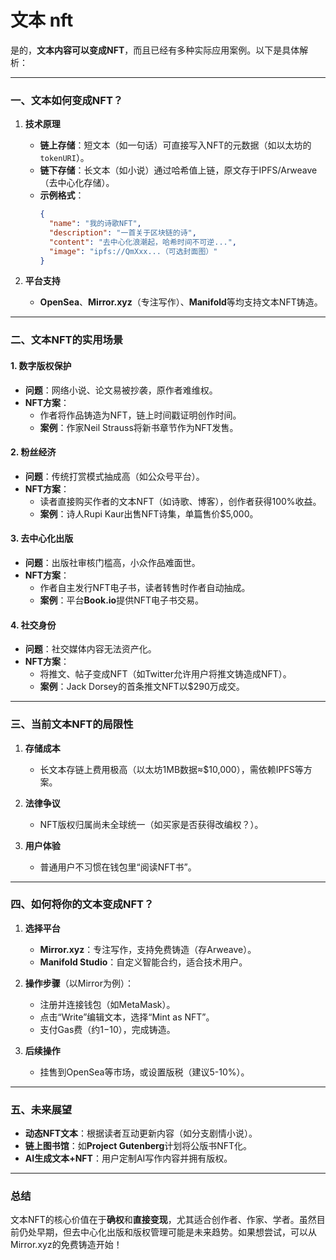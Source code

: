 # 文本 nft

是的，**文本内容可以变成NFT**，而且已经有多种实际应用案例。以下是具体解析：

---

### **一、文本如何变成NFT？**
1. **技术原理**
   - **链上存储**：短文本（如一句话）可直接写入NFT的元数据（如以太坊的`tokenURI`）。
   - **链下存储**：长文本（如小说）通过哈希值上链，原文存于IPFS/Arweave（去中心化存储）。
   - **示例格式**：
     ```json
     {
       "name": "我的诗歌NFT",
       "description": "一首关于区块链的诗",
       "content": "去中心化浪潮起，哈希时间不可逆...",
       "image": "ipfs://QmXxx...（可选封面图）"
     }
     ```

2. **平台支持**
   - **OpenSea**、**Mirror.xyz**（专注写作）、**Manifold**等均支持文本NFT铸造。

---

### **二、文本NFT的实用场景**
#### 1. **数字版权保护**
   - **问题**：网络小说、论文易被抄袭，原作者难维权。
   - **NFT方案**：
     - 作者将作品铸造为NFT，链上时间戳证明创作时间。
     - **案例**：作家Neil Strauss将新书章节作为NFT发售。

#### 2. **粉丝经济**
   - **问题**：传统打赏模式抽成高（如公众号平台）。
   - **NFT方案**：
     - 读者直接购买作者的文本NFT（如诗歌、博客），创作者获得100%收益。
     - **案例**：诗人Rupi Kaur出售NFT诗集，单篇售价$5,000。

#### 3. **去中心化出版**
   - **问题**：出版社审核门槛高，小众作品难面世。
   - **NFT方案**：
     - 作者自主发行NFT电子书，读者转售时作者自动抽成。
     - **案例**：平台**Book.io**提供NFT电子书交易。

#### 4. **社交身份**
   - **问题**：社交媒体内容无法资产化。
   - **NFT方案**：
     - 将推文、帖子变成NFT（如Twitter允许用户将推文铸造成NFT）。
     - **案例**：Jack Dorsey的首条推文NFT以$290万成交。

---

### **三、当前文本NFT的局限性**
1. **存储成本**
   - 长文本存链上费用极高（以太坊1MB数据≈$10,000），需依赖IPFS等方案。

2. **法律争议**
   - NFT版权归属尚未全球统一（如买家是否获得改编权？）。

3. **用户体验**
   - 普通用户不习惯在钱包里“阅读NFT书”。

---

### **四、如何将你的文本变成NFT？**
1. **选择平台**
   - **Mirror.xyz**：专注写作，支持免费铸造（存Arweave）。
   - **Manifold Studio**：自定义智能合约，适合技术用户。

2. **操作步骤**（以Mirror为例）：
   - 注册并连接钱包（如MetaMask）。
   - 点击“Write”编辑文本，选择“Mint as NFT”。
   - 支付Gas费（约$1-$10），完成铸造。

3. **后续操作**
   - 挂售到OpenSea等市场，或设置版税（建议5-10%）。

---

### **五、未来展望**
- **动态NFT文本**：根据读者互动更新内容（如分支剧情小说）。
- **链上图书馆**：如**Project Gutenberg**计划将公版书NFT化。
- **AI生成文本+NFT**：用户定制AI写作内容并拥有版权。

---

### **总结**
文本NFT的核心价值在于**确权**和**直接变现**，尤其适合创作者、作家、学者。虽然目前仍处早期，但去中心化出版和版权管理可能是未来趋势。如果想尝试，可以从Mirror.xyz的免费铸造开始！